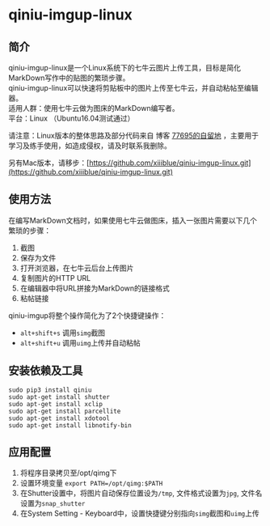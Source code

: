 # qiniu-imgup-linux

## 简介
qiniu-imgup-linux是一个Linux系统下的七牛云图片上传工具，目标是简化MarkDown写作中的贴图的繁琐步骤。  
qiniu-imgup-linux可以快速将剪贴板中的图片上传至七牛云，并自动粘帖至编辑器。    
适用人群：使用七牛云做为图床的MarkDown编写者。  
平台：Linux （Ubuntu16.04测试通过）

请注意：Linux版本的整体思路及部分代码来自 博客 [77695的自留地](http://nfeng.cc/2016/07/19/markdown-img-tool/) ，主要用于学习及练手使用，如造成侵权，请及时联系我删除。  

另有Mac版本，请移步：[https://github.com/xiiiblue/qiniu-imgup-linux.git](https://github.com/xiiiblue/qiniu-imgup-linux.git)


## 使用方法
在编写MarkDown文档时，如果使用七牛云做图床，插入一张图片需要以下几个繁琐的步骤：
1. 截图
2. 保存为文件
3. 打开浏览器，在七牛云后台上传图片
4. 复制图片的HTTP URL
5. 在编辑器中将URL拼接为MarkDown的链接格式
6. 粘帖链接

qiniu-imgup将整个操作简化为了2个快捷键操作：
- `alt+shift+s`  调用`simg`截图
- `alt+shift+u`  调用`uimg`上传并自动粘帖

## 安装依赖及工具
```
sudo pip3 install qiniu
sudo apt-get install shutter
sudo apt-get install xclip
sudo apt-get install parcellite
sudo apt-get install xdotool
sudo apt-get install libnotify-bin
```

## 应用配置
1. 将程序目录拷贝至/opt/qimg下
2. 设置环境变量 `export PATH=/opt/qimg:$PATH`
3. 在Shutter设置中，将图片自动保存位置设为`/tmp`, 文件格式设置为`jpg`, 文件名设置为`snap_shutter`
4. 在System Setting - Keyboard中，设置快捷键分别指向`simg`截图和`uimg`上传
